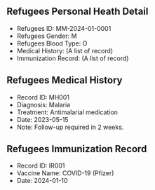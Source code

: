 ## Refugees Personal Heath Detail
- Refugees ID: MM-2024-01-0001
- Refugees Gender: M
- Refugees Blood Type: O
- Medical History: (A list of record)
- Immunization Record: (A list of record)

## Refugees Medical History 
- Record ID: MH001
- Diagnosis: Malaria
- Treatment: Antimalarial medication
- Date: 2023-05-15
- Note: Follow-up required in 2 weeks.

## Refugees Immunization Record
- Record ID: IR001
- Vaccine Name: COVID-19 (Pfizer)
- Date: 2024-01-10
